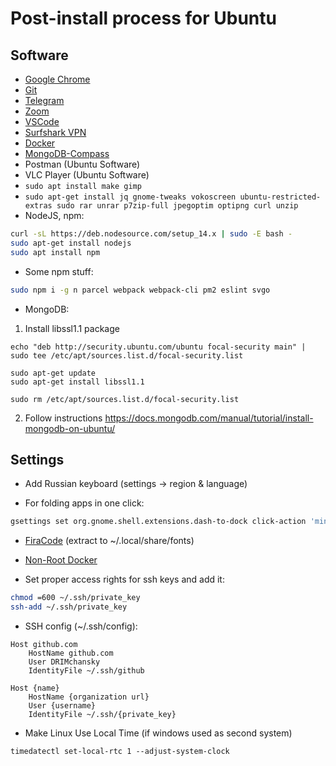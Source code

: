 # Post-install process for Ubuntu

## Software

- [Google Chrome](https://www.google.com/intl/en/chrome/)
- [Git](https://git-scm.com/)
- [Telegram](https://desktop.telegram.org/)
- [Zoom](https://zoom.us/download#client_4meeting)
- [VSCode](https://code.visualstudio.com/)
- [Surfshark VPN](https://support.surfshark.com/hc/en-us/articles/5067279648146-How-to-set-up-Surfshark-on-Linux-)
- [Docker](https://docs.docker.com/engine/install/ubuntu/)
- [MongoDB-Compass](https://www.mongodb.com/try/download/compass)
- Postman (Ubuntu Software)
- VLC Player (Ubuntu Software)
- `sudo apt install make gimp`
- `sudo apt-get install jq gnome-tweaks vokoscreen ubuntu-restricted-extras sudo rar unrar p7zip-full jpegoptim optipng curl unzip`
- NodeJS, npm:
```sh
curl -sL https://deb.nodesource.com/setup_14.x | sudo -E bash -
sudo apt-get install nodejs
sudo apt install npm
```
- Some npm stuff:
```sh
sudo npm i -g n parcel webpack webpack-cli pm2 eslint svgo
```

- MongoDB:
1. Install libssl1.1 package
```
echo "deb http://security.ubuntu.com/ubuntu focal-security main" | sudo tee /etc/apt/sources.list.d/focal-security.list

sudo apt-get update
sudo apt-get install libssl1.1

sudo rm /etc/apt/sources.list.d/focal-security.list
```
2. Follow instructions https://docs.mongodb.com/manual/tutorial/install-mongodb-on-ubuntu/

## Settings

- Add Russian keyboard (settings -> region & language)

- For folding apps in one click:
```sh
gsettings set org.gnome.shell.extensions.dash-to-dock click-action 'minimize'
```

- [FiraCode](https://github.com/tonsky/FiraCode) (extract to ~/.local/share/fonts)

- [Non-Root Docker](https://docs.docker.com/engine/install/linux-postinstall/)

- Set proper access rights for ssh keys and add it:

```sh
chmod =600 ~/.ssh/private_key
ssh-add ~/.ssh/private_key
```

- SSH config (~/.ssh/config):
```
Host github.com
    HostName github.com
    User DRIMchansky
    IdentityFile ~/.ssh/github

Host {name}
    HostName {organization url}
    User {username}
    IdentityFile ~/.ssh/{private_key}
```
- Make Linux Use Local Time (if windows used as second system)
```
timedatectl set-local-rtc 1 --adjust-system-clock
```






